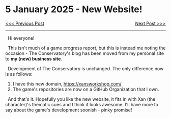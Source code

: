 # 5 January 2025 - New Website!
<span style="float:left">[&lt;&lt;&lt; Previous Post](../01/01.md)</span>
<span style="float:right">[Next Post &gt;&gt;&gt;](../03/03.md)</span>
<br/>
***

&nbsp;&nbsp;Hi everyone!

&nbsp;&nbsp;This isn't much of a game progress report, but this is instead me noting the occasion - The Conservatory's blog has been moved from my personal site to **my (new) business site**.

&nbsp;&nbsp;Development of The Conservatory is unchanged. The only difference now is as follows:

1. I have this new domain, https://xansworkshop.com/
2. The game's repositories are now on a GitHub Organization that I own.

&nbsp;&nbsp;And that's it. Hopefully you like the new website, it fits in with Xan (the character)'s thematic cues and I think it looks awesome. I'll have more to say about the game's development soonish - pinky promise!